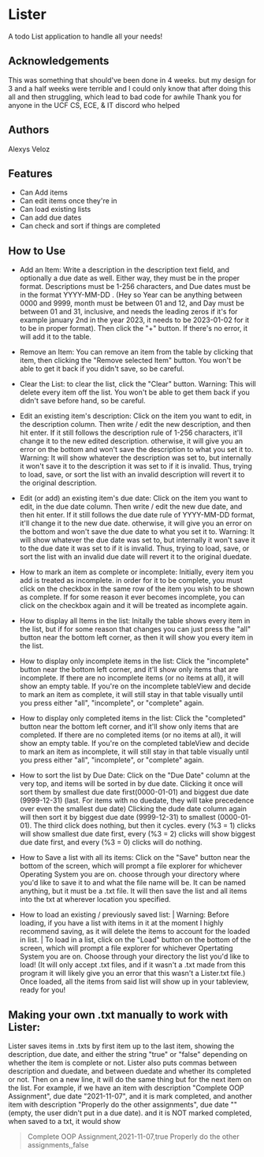 
# Lister

A todo List application to handle all your needs!

## Acknowledgements

This was something  that should've been done in 4 weeks. 
but my design for 3 and a half weeks were terrible and I could
only know that after doing this all and then struggling, which lead to bad code for awhile
Thank you for anyone in the  UCF CS, ECE, & IT discord who helped
## Authors
Alexys Veloz
## Features

- Can Add items
- Can edit items once they're in
- Can load existing lists
- Can add due dates 
- Can check and sort if things are completed

## How to Use

- Add an Item:
Write a description in the description text field, and optionally 
a due date as well. Either way, they must be in the proper format.
Descriptions must be 1-256 characters, and Due dates must be in the format 
YYYY-MM-DD . (Hey so Year can be anything between 0000 and 9999, 
month must be between 01 and 12, and Day must be between 01 and 31, 
inclusive, and needs the leading zeros if it's for example 
 january 2nd in the year 2023, it needs to be 2023-01-02 for it to be in proper format).
Then click the "+" button. If there's no error, it will add it to the table.


- Remove an Item: 
You can remove an item from the table by clicking that item, then clicking the
"Remove selected Item" button. You won't be able to get it back if you didn't save, so be careful.

- Clear the List:
to clear the list, click the "Clear" button. Warning: This will delete every item off the list.
You won't be able to get them back if you didn't save before hand, so be careful.

- Edit an existing item's description:
Click on the item you want to edit, in the description column. Then write / edit the new description,
and then hit enter. If it still follows the description rule of 1-256 characters, it'll change it to the new edited description.
otherwise, it will give you an error on the bottom and won't save the description to what you set it to.
Warning: It will show whatever the description was set to, but internally it won't save it to the description it was set to if it is invalid.
Thus, trying to load, save, or sort the list with an invalid description will revert it to the original description.

- Edit (or add) an existing item's due date:
Click on the item you want to edit, in the due date column. Then write / edit the new due date,
and then hit enter. If it still follows the due date rule of YYYY-MM-DD format, it'll change it to the new due date.
otherwise, it will give you an error on the bottom and won't save the due date to what you set it to.
Warning: It will show whatever the due date was set to, but internally it won't save it to the due date it was set to if it is invalid.
Thus, trying to load, save, or sort the list with an invalid due date will revert it to the original duedate.

- How to mark an item as complete or incomplete:
Initially, every item you add is treated as incomplete. in order for it to be complete, you must click on the checkbox
in the same row of the item you wish to be shown as complete. If for some reason it ever becomes incomplete, you can click on the checkbox again
and it will be treated as incomplete again.

- How to display all Items in the list:
Initally the table shows every item in the list, but if for some reason that changes you can just press the "all" button near the bottom left corner,
as then it will show you every item in the list.

- How to display only incomplete items in the list:
Click the "incomplete" button near the bottom left corner, and it'll show only items that are incomplete.
If there are no incomplete items (or no items at all), it will show an empty table.
If you're on the incomplete tableView and decide to mark an item as complete, it will still stay in that table visually until you press either
"all", "incomplete", or "complete" again. 

- How to display only completed items in the list:
Click the "completed" button near the bottom left corner, and it'll show only items that are completed.
If there are no completed items (or no items at all), it will show an empty table.
If you're on the completed tableView and decide to mark an item as incomplete, it will still stay in that table visually until you press either
"all", "incomplete", or "complete" again. 

- How to sort the list by Due Date:
Click on the "Due Date" column at the very top, and items will be sorted in by due date.  Clicking it once will sort them by smallest due date first(0000-01-01) and biggest due date (9999-12-31) (last. For items with no duedate, they will take precedence over even the smallest due date) Clicking the dude date column again will then sort it by biggest due date (9999-12-31) to smallest (0000-01-01). The third click does nothing, but then it cycles. every (%3 = 1) clicks will show smallest due date first, every (%3 = 2) clicks will show biggest due date first, and every (%3 = 0) clicks will do nothing. 

- How to Save a list with all its items:
Click on the "Save" button near the bottom of the screen, which will prompt a file explorer for whichever Operating System
you are on. choose through your directory where you'd like to save it to and what the file name will be.
It can be named anything, but it must be a .txt file. It will then save the list and all items into the txt at wherever location you specified.

- How to load an existing / previously saved list:
| Warning: Before loading, if you have a list with items in it at the moment I highly recommend saving, as it will delete the items
to account for the loaded in list. | To load in a list, click on the "Load" button on the bottom of the screen, which will prompt 
a file explorer for whichever Opertating System you are on. Choose through your directory the list you'd like to load! (It will only accept .txt files, and
if it wasn't a .txt made from this program it will likely give you an error that this wasn't a Lister.txt file.) Once loaded, all the items from said list will 
show up in your tableview, ready for you!

## Making your own .txt manually to work with Lister:

Lister saves items in .txts by first item up to the last item, 
showing the description, due date, and either the string "true" or "false" depending on whether the item is complete or not.
Lister also puts commas between description and duedate, and between duedate and whether its completed or not.
Then on a new line, it will do the same thing but for the next item on the list.
For example, if we have an item with description "Complete OOP Assignment", due date "2021-11-07", and it is mark completed,
and another item with description "Properly do the other assignments", due date "" (empty, the user didn't put in a due date). and it is NOT marked completed,
when saved to a txt, it would show 

> Complete OOP Assignment,2021-11-07,true
Properly do the other assignments,,false

